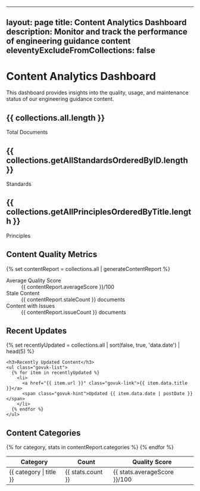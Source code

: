 
---
layout: page
title: Content Analytics Dashboard
description: Monitor and track the performance of engineering guidance content
eleventyExcludeFromCollections: false
---

# Content Analytics Dashboard

This dashboard provides insights into the quality, usage, and maintenance status of our engineering guidance content.

<div class="govuk-grid-row">
  <div class="govuk-grid-column-one-third">
    <div class="govuk-panel govuk-panel--confirmation">
      <h2 class="govuk-panel__title">{{ collections.all.length }}</h2>
      <div class="govuk-panel__body">Total Documents</div>
    </div>
  </div>
  
  <div class="govuk-grid-column-one-third">
    <div class="govuk-panel govuk-panel--confirmation">
      <h2 class="govuk-panel__title">{{ collections.getAllStandardsOrderedByID.length }}</h2>
      <div class="govuk-panel__body">Standards</div>
    </div>
  </div>
  
  <div class="govuk-grid-column-one-third">
    <div class="govuk-panel govuk-panel--confirmation">
      <h2 class="govuk-panel__title">{{ collections.getAllPrinciplesOrderedByTitle.length }}</h2>
      <div class="govuk-panel__body">Principles</div>
    </div>
  </div>
</div>

## Content Quality Metrics

{% set contentReport = collections.all | generateContentReport %}

<div class="govuk-summary-list">
  <div class="govuk-summary-list__row">
    <dt class="govuk-summary-list__key">Average Quality Score</dt>
    <dd class="govuk-summary-list__value">{{ contentReport.averageScore }}/100</dd>
  </div>
  
  <div class="govuk-summary-list__row">
    <dt class="govuk-summary-list__key">Stale Content</dt>
    <dd class="govuk-summary-list__value">{{ contentReport.staleCount }} documents</dd>
  </div>
  
  <div class="govuk-summary-list__row">
    <dt class="govuk-summary-list__key">Content with Issues</dt>
    <dd class="govuk-summary-list__value">{{ contentReport.issueCount }} documents</dd>
  </div>
</div>

## Recent Updates

<div class="govuk-grid-row">
  <div class="govuk-grid-column-full">
    {% set recentlyUpdated = collections.all | sort(false, true, 'data.date') | head(5) %}
    
    <h3>Recently Updated Content</h3>
    <ul class="govuk-list">
      {% for item in recentlyUpdated %}
        <li>
          <a href="{{ item.url }}" class="govuk-link">{{ item.data.title }}</a>
          <span class="govuk-hint">Updated {{ item.data.date | postDate }}</span>
        </li>
      {% endfor %}
    </ul>
  </div>
</div>

## Content Categories

<table class="govuk-table">
  <thead class="govuk-table__head">
    <tr class="govuk-table__row">
      <th scope="col" class="govuk-table__header">Category</th>
      <th scope="col" class="govuk-table__header">Count</th>
      <th scope="col" class="govuk-table__header">Quality Score</th>
    </tr>
  </thead>
  <tbody class="govuk-table__body">
    {% for category, stats in contentReport.categories %}
      <tr class="govuk-table__row">
        <td class="govuk-table__cell">{{ category | title }}</td>
        <td class="govuk-table__cell">{{ stats.count }}</td>
        <td class="govuk-table__cell">{{ stats.averageScore }}/100</td>
      </tr>
    {% endfor %}
  </tbody>
</table>

<script>
// Add interactive charts here if needed
document.addEventListener('DOMContentLoaded', function() {
  // Quality score visualization
  const qualityScore = {{ contentReport.averageScore }};
  
  // You could add Chart.js or similar for visualizations
  console.log('Content analytics loaded. Quality score:', qualityScore);
});
</script>
